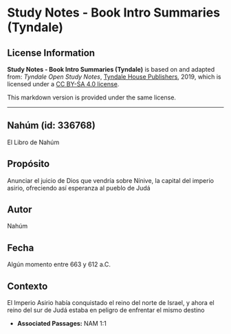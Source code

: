 # Study Notes - Book Intro Summaries (Tyndale)

## License Information

**Study Notes - Book Intro Summaries (Tyndale)** is based on and adapted from: _Tyndale Open Study Notes_, [Tyndale House Publishers](https://tyndaleopenresources.com/), 2019, which is licensed under a [CC BY-SA 4.0 license](https://creativecommons.org/licenses/by-sa/4.0/legalcode.en).

This markdown version is provided under the same license.



--------------------------------

## Nahúm (id: 336768)

El Libro de Nahúm

Propósito
---------

Anunciar el juicio de Dios que vendría sobre Nínive, la capital del imperio asirio, ofreciendo así esperanza al pueblo de Judá

Autor
-----

Nahúm

Fecha
-----

Algún momento entre 663 y 612 a.C.

Contexto
--------

El Imperio Asirio había conquistado el reino del norte de Israel, y ahora el reino del sur de Judá estaba en peligro de enfrentar el mismo destino

* **Associated Passages:** NAM 1:1

